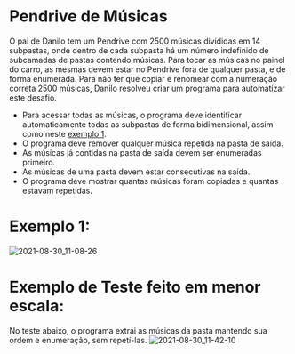 # Pendrive de Músicas
O pai de Danilo tem um Pendrive com 2500 músicas divididas em 14 subpastas, onde dentro de cada subpasta há um número indefinido de subcamadas de pastas contendo músicas. Para tocar as músicas no painel do carro, as mesmas devem estar no Pendrive fora de qualquer pasta, e de forma enumerada.
Para não ter que copiar e renomear com a numeração correta 2500 músicas, Danilo resolveu criar um programa para automatizar este desafio.

* Para acessar todas as músicas, o programa deve identificar automaticamente todas as subpastas de forma bidimensional, assim como neste [exemplo 1](https://github.com/Danilohr/pastaDeMusicas/blob/main/README.md#exemplo-1). 
* O programa deve remover qualquer música repetida na pasta de saída.
* As músicas já contidas na pasta de saída devem ser enumeradas primeiro.
* As músicas de uma pasta devem estar consecutivas na saída.
* O programa deve mostrar quantas músicas foram copiadas e quantas estavam repetidas.
# Exemplo 1:
![2021-08-30_11-08-26](https://user-images.githubusercontent.com/75738653/131353876-c8d8e476-47dd-4017-95c9-6c537e6aa79b.gif)
# Exemplo de Teste feito em menor escala:
No teste abaixo, o programa extrai as músicas da pasta mantendo sua ordem e enumeração, sem repetí-las.
![2021-08-30_11-42-10](https://user-images.githubusercontent.com/75738653/131357498-51e1ad1d-d7d0-480f-8a2d-e28659784c40.gif)

